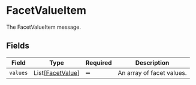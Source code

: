 # FacetValueItem

The FacetValueItem message.


## Fields

| Field                                                 | Type                                                  | Required                                              | Description                                           |
| ----------------------------------------------------- | ----------------------------------------------------- | ----------------------------------------------------- | ----------------------------------------------------- |
| `values`                                              | List[[FacetValue](../../models/shared/facetvalue.md)] | :heavy_minus_sign:                                    | An array of facet values.                             |